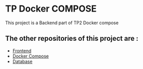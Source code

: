 # TP Docker COMPOSE 

This project is a Backend part of TP2 Docker compose 

## The other repositories of this project are : 
- [Frontend](https://github.com/ThomasMarotta/TP2_DockerCompose_Front)
- [Docker Compose](https://github.com/ThomasMarotta/TP2_DockerCompose_Utilities)
- [Database](https://github.com/ThomasMarotta/TP2_DockerCompose_Utilities)
